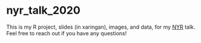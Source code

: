 # nyr_talk_2020

This is my R project, slides (in xaringan), images, and data, for my [NYR](https://rstats.ai/nyr/#about) talk. Feel free to reach out if you have any questions! 
